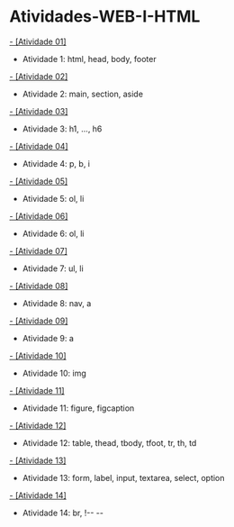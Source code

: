 # Atividades-WEB-I-HTML



[- [Atividade 01]](web_1/Atividade_1.html)
- Atividade 1: html, head, body, footer

[- [Atividade 02]](web_1/Atividade_2.html)
- Atividade 2: main, section, aside

[- [Atividade 03]](web_1/Atividade_3.html)
- Atividade 3: h1, ..., h6

[- [Atividade 04]](web_1/Atividade_4.html)
- Atividade 4: p, b, i

[- [Atividade 05]](web_1/Atividade_5.html)
- Atividade 5: ol, li

[- [Atividade 06]](web_1/Atividade_6.html)
- Atividade 6: ol, li

[- [Atividade 07]](web_1/Atividade_7.html)
- Atividade 7: ul, li

[- [Atividade 08]](web_1/Atividade_8.html)
- Atividade 8: nav, a

[- [Atividade 09]](web_1/Atividade_9.html)
- Atividade 9: a

[- [Atividade 10]](web_1/Atividade_10.html)
- Atividade 10: img

[- [Atividade 11]](web_1/Atividade_11.html)
- Atividade 11: figure, figcaption

[- [Atividade 12]](web_1/Atividade_12.html)
- Atividade 12: table, thead, tbody, tfoot, tr, th, td
  
[- [Atividade 13]](web_1/Atividade_13.html)
- Atividade 13: form, label, input, textarea, select, option

[- [Atividade 14]](web_1/Atividade_14.html)
- Atividade 14: br, !-- --

